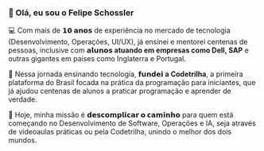 ### 👋 Olá, eu sou o Felipe Schossler

💻 Com mais de **𝟭𝟬 𝗮𝗻𝗼𝘀** de experiência no mercado de tecnologia (Desenvolvimento, Operações, UI/UX), já ensinei e mentorei centenas de pessoas, inclusive com **𝗮𝗹𝘂𝗻𝗼𝘀 atuando em empresas como Dell, SAP** e outras gigantes em países como Inglaterra e Portugal.

🚀 Nessa jornada ensinando tecnologia, **𝗳𝘂𝗻𝗱𝗲𝗶 a Codetrilha**, a primeira plataforma do Brasil focada na prática da programação para iniciantes, que já ajudou centenas de alunos a praticar programação e aprender de verdade.

🎯 Hoje, minha missão é **𝗱𝗲𝘀𝗰𝗼𝗺𝗽𝗹𝗶𝗰𝗮𝗿 𝗼 𝗰𝗮𝗺𝗶𝗻𝗵𝗼** para quem está começando no Desenvolvimento de Software, Operações e IA, seja através de videoaulas práticas ou pela Codetrilha, unindo o melhor dos dois mundos.

